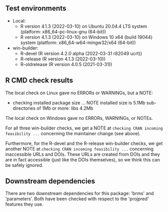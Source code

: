 ## Test environments

* Local:
    + R version 4.1.3 (2022-03-10) on Ubuntu 20.04.4 LTS system (platform:
      x86_64-pc-linux-gnu (64-bit))
    + R version 4.1.3 (2022-03-10) on Windows 10 x64 (build 19044) system
      (platform: x86_64-w64-mingw32/x64 (64-bit))
* win-builder:
    + R-devel (R version 4.2.0 alpha (2022-03-31 r82049 ucrt))
    + R-release (R version 4.1.3 (2022-03-10))
    + R-oldrelease (R version 4.0.5 (2021-03-31))

## R CMD check results

The local check on Linux gave no ERRORs or WARNINGs, but a NOTE:

* checking installed package size ... NOTE
  installed size is  5.1Mb
  sub-directories of 1Mb or more:
    libs   4.2Mb

The local check on Windows gave no ERRORs, WARNINGs, or NOTEs.

For all three win-builder checks, we get a NOTE at
`checking CRAN incoming feasibility ...` concerning the maintainer change (see
above).

Furthermore, for the R-devel and the R-release win-builder checks, we get
another NOTE at `checking CRAN incoming feasibility ...` concerning inaccessible
URLs and DOIs. These URLs are created from DOIs and they are in fact accessible
(just like the DOIs themselves), so we think this can be safely ignored.

## Downstream dependencies

There are two downstream dependencies for this package: 'brms' and 'parameters'.
Both have been checked with respect to the 'projpred' features they use.

